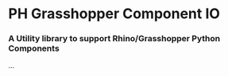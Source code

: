 # PH Grasshopper Component IO
### A Utility library to support Rhino/Grasshopper Python Components

...
